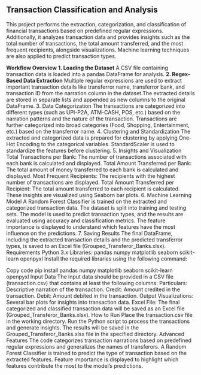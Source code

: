 ## Transaction Classification and Analysis
This project performs the extraction, categorization, and classification of financial transactions based on predefined regular expressions. Additionally, it analyzes transaction data and provides insights such as the total number of transactions, the total amount transferred, and the most frequent recipients, alongside visualizations. Machine learning techniques are also applied to predict transaction types.

**Workflow Overview**
**1. Loading the Dataset**
A CSV file containing transaction data is loaded into a pandas DataFrame 
        for analysis.
  **2. Regex-Based Data Extraction**
    Multiple regular expressions are used to extract important transaction details     like transferror name, transferror bank, and transaction ID from the narration     column in the dataset.The extracted details are stored in separate lists and       appended as new columns to the original DataFrame.
3. Data Categorization
The transactions are categorized into different types (such as UPI-P2A, ATM-CASH, POS, etc.) based on the narration patterns and the nature of the transaction.
Transactions are further categorized into broad categories (Food, Shopping, Entertainment, etc.) based on the transferror name.
4. Clustering and Standardization
The extracted and categorized data is prepared for clustering by applying One-Hot Encoding to the categorical variables.
StandardScaler is used to standardize the features before clustering.
5. Insights and Visualization
Total Transactions per Bank: The number of transactions associated with each bank is calculated and displayed.
Total Amount Transferred per Bank: The total amount of money transferred to each bank is calculated and displayed.
Most Frequent Recipients: The recipients with the highest number of transactions are displayed.
Total Amount Transferred per Recipient: The total amount transferred to each recipient is calculated.
These insights are visualized using Seaborn bar plots.
6. Machine Learning Model
A Random Forest Classifier is trained on the extracted and categorized transaction data.
The dataset is split into training and testing sets.
The model is used to predict transaction types, and the results are evaluated using accuracy and classification metrics.
The feature importance is displayed to understand which features have the most influence on the predictions.
7. Saving Results
The final DataFrame, including the extracted transaction details and the predicted transferror types, is saved to an Excel file (Grouped_Transferor_Banks.xlsx).
Requirements
Python 3.x
Libraries:
pandas
numpy
matplotlib
seaborn
scikit-learn
openpyxl
Install the required libraries using the following command:

Copy code
pip install pandas numpy matplotlib seaborn scikit-learn openpyxl
Input Data
The input data should be provided in a CSV file (transaction.csv) that contains at least the following columns:
Particulars: Descriptive narration of the transaction.
Credit: Amount credited in the transaction.
Debit: Amount debited in the transaction.
Output
Visualizations: Several bar plots for insights into transaction data.
Excel File: The final categorized and classified transaction data will be saved as an Excel file (Grouped_Transferor_Banks.xlsx).
How to Run
Place the transaction.csv file in the working directory.
Run the Python script to process the transactions and generate insights.
The results will be saved in the Grouped_Transferor_Banks.xlsx file in the specified directory.
Advanced Features
The code categorizes transaction narrations based on predefined regular expressions and generalizes the names of transferors.
A Random Forest Classifier is trained to predict the type of transaction based on the extracted features.
Feature importance is displayed to highlight which features contribute the most to the model’s predictions.
